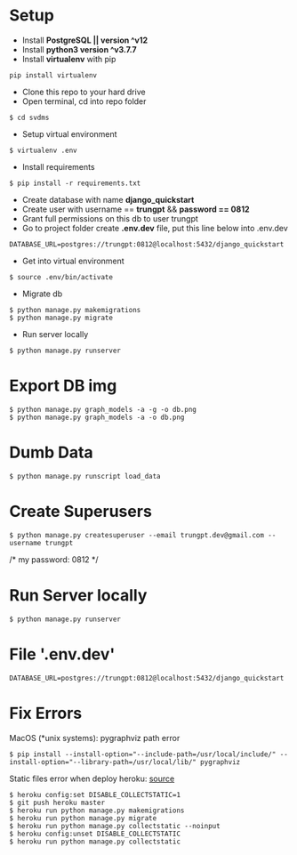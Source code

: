 # Setup
- Install **PostgreSQL || version ^v12**
- Install **python3 version ^v3.7.7**
- Install **virtualenv** with pip
```console
pip install virtualenv
```
- Clone this repo to your hard drive
- Open terminal, cd into repo folder
```console
$ cd svdms
```
- Setup virtual environment
```console
$ virtualenv .env
```
- Install requirements
```console
$ pip install -r requirements.txt
```
- Create database with name **django_quickstart**
- Create user with username == **trungpt** && **password == 0812**
- Grant full permissions on this db to user trungpt
- Go to project folder create **.env.dev** file, put this line below into .env.dev
```text
DATABASE_URL=postgres://trungpt:0812@localhost:5432/django_quickstart
```
- Get into virtual environment
```console
$ source .env/bin/activate
```
- Migrate db
```console
$ python manage.py makemigrations
$ python manage.py migrate
```
- Run server locally
```console
$ python manage.py runserver
```

# Export DB img
```console
$ python manage.py graph_models -a -g -o db.png  
$ python manage.py graph_models -a -o db.png  
```

# Dumb Data
```console
$ python manage.py runscript load_data
```

# Create Superusers
```console
$ python manage.py createsuperuser --email trungpt.dev@gmail.com --username trungpt  
```
/* my password: 0812 */  

# Run Server locally
```console
$ python manage.py runserver  
```

# File '.env.dev'
```text
DATABASE_URL=postgres://trungpt:0812@localhost:5432/django_quickstart  
```

# Fix Errors
MacOS (*unix systems): pygraphviz path error  
```console
$ pip install --install-option="--include-path=/usr/local/include/" --install-option="--library-path=/usr/local/lib/" pygraphviz
```
  
Static files error when deploy heroku: [source](https://stackoverflow.com/questions/36665889/collectstatic-error-while-deploying-django-app-to-heroku)
```console
$ heroku config:set DISABLE_COLLECTSTATIC=1
$ git push heroku master
$ heroku run python manage.py makemigrations
$ heroku run python manage.py migrate
$ heroku run python manage.py collectstatic --noinput
$ heroku config:unset DISABLE_COLLECTSTATIC
$ heroku run python manage.py collectstatic
```